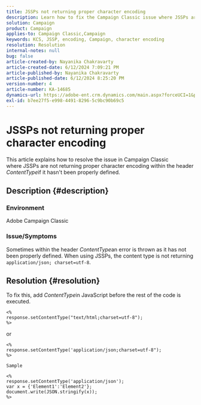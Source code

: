 ```yaml
---
title: JSSPs not returning proper character encoding
description: Learn how to fix the Campaign Classic issue where JSSPs are not returning proper character encoding within the header ContentType.
solution: Campaign
product: Campaign
applies-to: Campaign Classic,Campaign
keywords: KCS, JSSP, encoding, Campaign, character encoding
resolution: Resolution
internal-notes: null
bug: false
article-created-by: Nayanika Chakravarty
article-created-date: 6/12/2024 7:09:21 PM
article-published-by: Nayanika Chakravarty
article-published-date: 6/12/2024 8:25:20 PM
version-number: 4
article-number: KA-14685
dynamics-url: https://adobe-ent.crm.dynamics.com/main.aspx?forceUCI=1&pagetype=entityrecord&etn=knowledgearticle&id=9bd39f42-ef28-ef11-840a-000d3a3764e0
exl-id: b7ee27f5-e998-4491-8296-5c9bc90b69c5
---
```

# JSSPs not returning proper character encoding


This article explains how to resolve the issue in Campaign Classic where JSSPs are not returning proper character encoding within the header *ContentType*if it hasn't been properly defined.

## Description {#description}


### <b>Environment</b>

Adobe Campaign Classic

### <b>Issue/Symptoms</b>

Sometimes within the header *ContentType*an error is thrown as it has not been properly defined. When using JSSPs, the content type is not returning `application/json; charset=utf-8`.


## Resolution {#resolution}


To fix this, add *ContentType*in JavaScript before the rest of the code is executed.


```
<%
response.setContentType("text/html;charset=utf-8");
%>
```


or


```
<%
response.setContentType('application/json;charset=utf-8");
%>

Sample
```



```
<%
response.setContentType('application/json');
var x = {'Element1':'Element2'};
document.write(JSON.stringify(x));
%>
```
